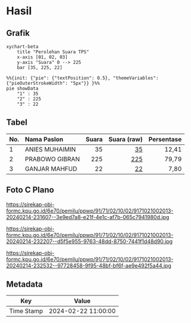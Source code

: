 # Hasil

## Grafik

```mermaid
xychart-beta
    title "Perolehan Suara TPS"
    x-axis [01, 02, 03]
    y-axis "Suara" 0 --> 225
    bar [35, 225, 22]
```

```mermaid
%%{init: {"pie": {"textPosition": 0.5}, "themeVariables": {"pieOuterStrokeWidth": "5px"}} }%%
pie showData
    "1" : 35
    "2" : 225
    "3" : 22
```

## Tabel

| No. | Nama Paslon    | Suara | Suara (raw) | Persentase |
|:--- |:-------------- | -----:| -----------:| ----------:|
| 1   | ANIES MUHAIMIN | 35    | [35][p-1]   | 12,41      |
| 2   | PRABOWO GIBRAN | 225   | [225][p-2]  | 79,79      |
| 3   | GANJAR MAHFUD  | 22    | [22][p-3]   | 7,80       |


[p-1]: https://github.com/gigit-pemilu/pemilu-2024-91-papua/blob/main/pilpres/hitung-suara/sub/91-papua/sub/71-kota-jayapura/sub/02-jayapura-selatan/sub/1002-ardipura/sub/013-tps/sub/paslon-1.txt
[p-2]: https://github.com/gigit-pemilu/pemilu-2024-91-papua/blob/main/pilpres/hitung-suara/sub/91-papua/sub/71-kota-jayapura/sub/02-jayapura-selatan/sub/1002-ardipura/sub/013-tps/sub/paslon-2.txt
[p-3]: https://github.com/gigit-pemilu/pemilu-2024-91-papua/blob/main/pilpres/hitung-suara/sub/91-papua/sub/71-kota-jayapura/sub/02-jayapura-selatan/sub/1002-ardipura/sub/013-tps/sub/paslon-3.txt

## Foto C Plano

https://sirekap-obj-formc.kpu.go.id/6e70/pemilu/ppwp/91/71/02/10/02/9171021002013-20240214-231607--3e9ed7a8-e21f-4e1c-af7b-065c7941980d.jpg

https://sirekap-obj-formc.kpu.go.id/6e70/pemilu/ppwp/91/71/02/10/02/9171021002013-20240214-232207--d5f5e955-9763-48dd-8750-7441f1d48d90.jpg

https://sirekap-obj-formc.kpu.go.id/6e70/pemilu/ppwp/91/71/02/10/02/9171021002013-20240214-232532--97728458-9f95-48bf-bf6f-ae9e492f5a44.jpg


## Metadata

| Key        | Value               |
| ---------- | ------------------- |
| Time Stamp | 2024-02-22 11:00:00 |



